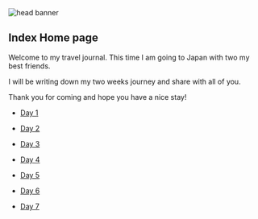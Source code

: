 <img src="https://s3-us-west-2.amazonaws.com/websiteportfolio2017/images/Japan/header/jpheader2.jpg" alt="head banner">

## Index Home page

Welcome to my travel journal. This time I am going to Japan with two my best friends.

I will be writing down my two weeks journey and share with all of you.

Thank you for coming and hope you have a nice stay!

- [Day 1](http://35.167.164.195/Day1.html)

- [Day 2](http://35.167.164.195/Day2.html)

- [Day 3](http://35.167.164.195/Day3.html)

- [Day 4](http://35.167.164.195/Day4.html)

- [Day 5](http://35.167.164.195/Day5.html)

- [Day 6](http://35.167.164.195/Day6.html)

- [Day 7](http://35.167.164.195/Day7.html)
